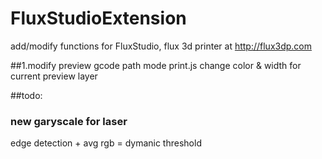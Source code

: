 # FluxStudioExtension
add/modify functions for FluxStudio, flux 3d printer at http://flux3dp.com



##1.modify preview gcode path mode 
print.js
change color & width for current preview layer


##todo:
### new garyscale for laser
edge detection + avg rgb = dymanic threshold

